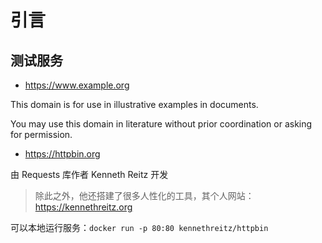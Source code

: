 # 引言

## 测试服务

- <https://www.example.org>

This domain is for use in illustrative examples in documents.

You may use this domain in literature without prior coordination or asking for permission.

- <https://httpbin.org>

由 Requests 库作者 Kenneth Reitz 开发

> 除此之外，他还搭建了很多人性化的工具，其个人网站：<https://kennethreitz.org>

可以本地运行服务：`docker run -p 80:80 kennethreitz/httpbin`
